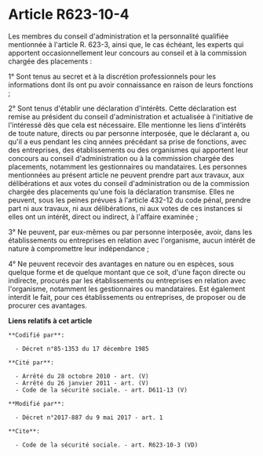 # Article R623-10-4

Les membres du conseil d'administration et la personnalité qualifiée mentionnée à l'article R. 623-3, ainsi que, le cas
échéant, les experts qui apportent occasionnellement leur concours au conseil et à la commission chargée des placements :

1° Sont tenus au secret et à la discrétion professionnels pour les informations dont ils ont pu avoir connaissance en raison
de leurs fonctions ;

2° Sont tenus d'établir une déclaration d'intérêts. Cette déclaration est remise au président du conseil d'administration et
actualisée à l'initiative de l'intéressé dès que cela est nécessaire. Elle mentionne les liens d'intérêts de toute nature,
directs ou par personne interposée, que le déclarant a, ou qu'il a eus pendant les cinq années précédant sa prise de
fonctions, avec des entreprises, des établissements ou des organismes qui apportent leur concours au conseil d'administration
ou à la commission chargée des placements, notamment les gestionnaires ou mandataires. Les personnes mentionnées au présent
article ne peuvent prendre part aux travaux, aux délibérations et aux votes du conseil d'administration ou de la commission
chargée des placements qu'une fois la déclaration transmise. Elles ne peuvent, sous les peines prévues à l'article 432-12 du
code pénal, prendre part ni aux travaux, ni aux délibérations, ni aux votes de ces instances si elles ont un intérêt, direct
ou indirect, à l'affaire examinée ;

3° Ne peuvent, par eux-mêmes ou par personne interposée, avoir, dans les établissements ou entreprises en relation avec
l'organisme, aucun intérêt de nature à compromettre leur indépendance ;

4° Ne peuvent recevoir des avantages en nature ou en espèces, sous quelque forme et de quelque montant que ce soit, d'une
façon directe ou indirecte, procurés par les établissements ou entreprises en relation avec l'organisme, notamment les
gestionnaires ou mandataires. Est également interdit le fait, pour ces établissements ou entreprises, de proposer ou de
procurer ces avantages.

**Liens relatifs à cet article**

	**Codifié par**:

	  - Décret n°85-1353 du 17 décembre 1985

	**Cité par**:

	  - Arrêté du 28 octobre 2010 - art. (V)
	  - Arrêté du 26 janvier 2011 - art. (V)
	  - Code de la sécurité sociale. - art. D611-13 (V)

	**Modifié par**:

	  - Décret n°2017-887 du 9 mai 2017 - art. 1

	**Cite**:

	  - Code de la sécurité sociale. - art. R623-10-3 (VD)
